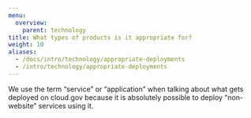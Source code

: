 ```yaml
---
menu:
  overview:
    parent: technology
title: What types of products is it appropriate for?
weight: 10
aliases:
  - /docs/intro/technology/appropriate-deployments
  - /intro/technology/appropriate-deployments
---
```


We use the term “service” or “application” when talking about what gets deployed on cloud.gov because it is absolutely possible to deploy “non-website” services using it.
